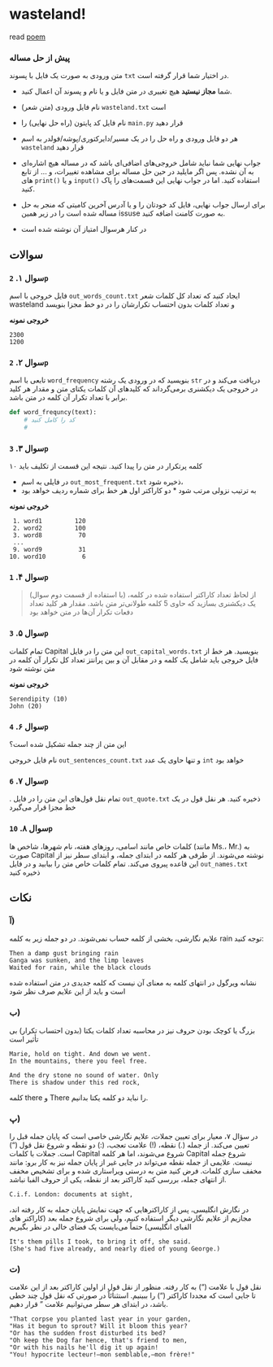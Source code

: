 # wasteland!

read [poem](./poem.md)

### پیش از حل مساله

متن ورودی به صورت یک فایل با پسوند `txt` در اختیار شما قرار گرفته است.

* شما **مجاز نیستید** هیچ تغییری در متن فایل  و یا نام و پسوند آن اعمال کنید.

* نام فایل ورودی (متن شعر) `wasteland.txt` است

* نام فایل کد پایتون (راه حل نهایی) را `main.py` قرار دهید

* هر دو فایل ورودی و راه حل را در یک مسیر/دایرکتوری/پوشه/فولدر به اسم `wasteland` قرار دهید

* جواب نهایی شما نباید شامل خروجی‌های اضافی‌ای باشد که در مساله هیچ اشاره‌ای به آن نشده. پس اگر مایلید در حین حل مساله برای مشاهده تغییرات، و ... از تابع های `print()` و یا `input()` استفاده کنید. اما در جواب نهایی این قسمت‌های  را پاک کنید. 

* برای ارسال جواب نهایی،‌ فایل کد خودتان را و یا آدرس آخرین کامیتی که منجر به حل مساله شده است را در زیر همین issuse به صورت کامنت اضافه کنید.

*   در کنار هرسوال امتیاز آن نوشته شده است





## سوالات 

### سوال  ۱. `2p`
فایل خروجی با اسم `out_words_count.txt`  ایجاد کنید که تعداد کل کلمات شعر wasteland و تعداد کلمات بدون احتساب تکرارشان را در دو خط مجزا بنویسد

**خروجی نمونه**

```
2300
1200
```

### سوال  ۲. `2p`

تابعی با اسم `word_frequency` بنویسید که در ورودی یک رشته `str` دریافت می‌کند و در در خروجی یک دیکشنری بر‌می‌گرداند که کلیدهای آن کلمات یکتای متن و مقدار هر کلید برابر با تعداد تکرار آن کلمه در متن باشد. 

```python
def word_frequncy(text):
    # کد را کامل کنید
    # 
```

### سوال  ۳. `3p`

۱۰ کلمه پرتکرار در متن را پیدا کنید. نتیجه این قسمت از تکلیف باید 
* در فایلی به اسم `out_most_frequent.txt` ذخیره شود، 
* به ترتیب نزولی مرتب شود
*‌  دو کاراکتر اول هر خط برای شماره ردیف خواهد بود 

**خروجی نمونه**
 
```
 1. word1         120
 2. word2         100
 3. word8          70
 ...
 9. word9          31
10. word10          6
```

### سوال  ۴. `1p`

> (با استفاده از قسمت دوم سوال)
 از لحاظ تعداد کاراکتر استفاده شده در کلمه، یک دیکشنری بسازید که حاوی 5
 کلمه‌ طولانی‌تر متن باشد. مقدار هر کلید تعداد دفعات تکرار آن‌ها در متن خواهد بود

### سوال  ۵. `3p`

تمام کلمات Capital این متن را در فایل `out_capital_words.txt` بنویسید. هر خط از فایل خروجی باید شامل یک کلمه و در مقابل آن و بین پرانتز تعداد کل تکرار آن کلمه در متن نوشته شود 

**خروجی نمونه**

```
Serendipity (10)
John (20)
```


### سوال ۶. ‍`4p`

این متن از چند جمله تشکیل شده است؟

نام فایل خروجی  `out_sentences_count.txt` و تنها حاوی یک عدد `int` خواهد بود

### سوال  ۷.‍‍ `6p`

. تمام نقل قول‌های این متن را در فایل `out_quote.txt` ذخیره کنید. هر نقل قول در یک خط مجزا قرار می‌گیرد

### سوال  ۸. `10p`

کلمات خاص مانند اسامی، روزهای هفته، نام شهرها، شاخص ها (مانند Ms.، Mr.) به صورت Capital نوشته می‌شوند‌. از طرفی هر کلمه در ابتدای جمله، و ابتدای سطر نیز از این قاعده پیروی می‌کند. تمام کلمات خاص متن را بیابید و در فایل `out_names.txt` ذخیره کنید 



## نکات 

### آ)
علایم نگارشی، بخشی از کلمه حساب نمی‌شوند. در دو جمله زیر به کلمه rain توجه کنید:
      
```
Then a damp gust bringing rain
Ganga was sunken, and the limp leaves
Waited for rain, while the black clouds
```
	
نشانه ویرگول در انتهای کلمه به معنای آن نیست که کلمه جدیدی در متن استفاده شده است و باید از این علایم صرف نظر شود


### ب) 
بزرگ یا کوچک بودن حروف نیز در محاسبه تعداد کلمات یکتا (بدون احتساب تکرار) بی تأثیر است

```
Marie, hold on tight. And down we went.
In the mountains, there you feel free.

And the dry stone no sound of water. Only
There is shadow under this red rock,
```

کلمه there و There را نباید دو کلمه یکتا بدانیم.




### پ)

در سؤال ۷، معیار برای تعیین جملات، علایم نگارشی خاصی است که پایان جمله قبل را تعیین می‌کند. از جمله (.) نقطه،‌ (!) علامت تعجب، (:) دو نقطه و شروع نقل قول (“) است. 
جملات با کلمات Capital شروع می‌شوند، اما هر کلمه Capital شروع جمله نیست. 
علایمی از جمله نقطه می‌تواند در جایی غیر از پایان جمله نیز به کار برو: مانند مخفف سازی کلمات. فرض کنید متن به درستی ویراستاری شده و برای تشخیص مخفف از انتهای جمله، بررسی کنید کاراکتر بعد از نقطه، یکی از حروف الفبا نباشد. 

```
C.i.f. London: documents at sight,
```

در نگارش انگلیسی، پس از کاراکترهایی که جهت نمایش پایان  جمله به کار رفته اند، مجازیم از علایم نگارشی دیگر استفاده کنیم، ولی برای شروع جمله بعد (کاراکتر های الفبای انگلیسی)‌ حتماً می‌بایست یک فضای خالی در نظر بگیریم 

```
It's them pills I took, to bring it off, she said.
(She's had five already, and nearly died of young George.)
```

### ت) 
نقل قول با علامت (“) به کار رفته. منظور از نقل قول از اولین کاراکتر بعد از این علامت تا جایی است که مجددا کاراکتر (“) را ببینیم. 
استثنائاً در صورتی که  نقل قول چند خطی باشد، در ابتدای هر سطر می‌توانیم علامت ” قرار دهیم. 

```
"That corpse you planted last year in your garden,
"Has it begun to sprout? Will it bloom this year?
"Or has the sudden frost disturbed its bed?
"Oh keep the Dog far hence, that's friend to men,
"Or with his nails he'll dig it up again!
"You! hypocrite lecteur!—mon semblable,—mon frère!"
```

